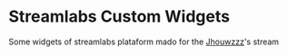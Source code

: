 # Streamlabs Custom Widgets
Some widgets of streamlabs plataform mado for the [Jhouwzzz](https://twitch.tv/jhouwzzz)'s stream
